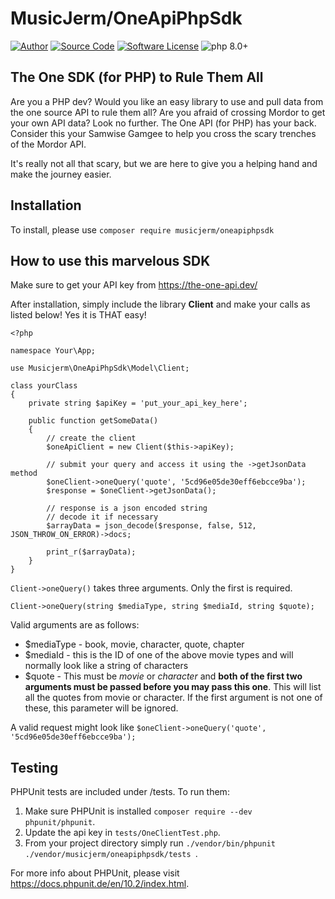 # MusicJerm/OneApiPhpSdk

[![Author](https://img.shields.io/badge/author-@musicjerm-blue.svg)](https://www.linkedin.com/in/musicjerm/)
[![Source Code](https://img.shields.io/badge/source-musicjerm/oneapiphpsdk-blue.svg)](https://github.com/musicjerm/oneapiphpsdk)
[![Software License](https://img.shields.io/badge/license-MIT-brightgreen.svg)](https://github.com/thephpleague/flysystem/blob/master/LICENSE)
![php 8.0+](https://img.shields.io/badge/php-min%208.0.2-red.svg)

## The One SDK (for PHP) to Rule Them All
Are you a PHP dev?  Would you like an easy library to use and pull data from the one source API to rule them all?  Are you afraid of crossing Mordor to get your own API data?  Look no further.  The One API (for PHP) has your back.  Consider this your Samwise Gamgee to help you cross the scary trenches of the Mordor API.

It's really not all that scary, but we are here to give you a helping hand and make the journey easier.

## Installation
To install, please use `composer require musicjerm/oneapiphpsdk`

## How to use this marvelous SDK
Make sure to get your API key from https://the-one-api.dev/

After installation, simply include the library **Client** and make your calls as listed below!  Yes it is THAT easy!
```
<?php

namespace Your\App;

use Musicjerm\OneApiPhpSdk\Model\Client;

class yourClass
{
    private string $apiKey = 'put_your_api_key_here';

    public function getSomeData()
    {
        // create the client
        $oneApiClient = new Client($this->apiKey);

        // submit your query and access it using the ->getJsonData method
        $oneClient->oneQuery('quote', '5cd96e05de30eff6ebcce9ba');
        $response = $oneClient->getJsonData();

        // response is a json encoded string
        // decode it if necessary
        $arrayData = json_decode($response, false, 512, JSON_THROW_ON_ERROR)->docs;
        
        print_r($arrayData);
    }
}
```

`Client->oneQuery()` takes three arguments.  Only the first is required.
```
Client->oneQuery(string $mediaType, string $mediaId, string $quote);
```
Valid arguments are as follows:
* $mediaType - book, movie, character, quote, chapter
* $mediaId - this is the ID of one of the above movie types and will normally look like a string of characters
* $quote - This must be *movie* or *character* and **both of the first two arguments must be passed before you may pass this one**.  This will list all the quotes from movie or character.  If the first argument is not one of these, this parameter will be ignored.

A valid request might look like `$oneClient->oneQuery('quote', '5cd96e05de30eff6ebcce9ba');`

## Testing

PHPUnit tests are included under /tests.  To run them:
1. Make sure PHPUnit is installed `composer require --dev phpunit/phpunit`.
2. Update the api key in `tests/OneClientTest.php`.
3. From your project directory simply run `./vendor/bin/phpunit ./vendor/musicjerm/oneapiphpsdk/tests `.

For more info about PHPUnit, please visit https://docs.phpunit.de/en/10.2/index.html.
